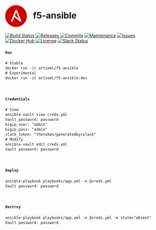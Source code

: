 # <img align="center" src="img/ansible.svg" width="70">&nbsp;&nbsp; f5-ansible
[![Build Status](https://img.shields.io/travis/ArtiomL/f5-ansible.svg)](https://travis-ci.org/ArtiomL/f5-ansible)
[![Releases](https://img.shields.io/github/release/ArtiomL/f5-ansible.svg)](https://github.com/ArtiomL/f5-ansible/releases)
[![Commits](https://img.shields.io/github/commits-since/ArtiomL/f5-ansible/v1.0.3.svg?label=commits%20since)](https://github.com/ArtiomL/f5-ansible/commits/master)
[![Maintenance](https://img.shields.io/maintenance/yes/2018.svg)](https://github.com/ArtiomL/f5-ansible/graphs/code-frequency)
[![Issues](https://img.shields.io/github/issues/ArtiomL/f5-ansible.svg)](https://github.com/ArtiomL/f5-ansible/issues)
[![Docker Hub](https://img.shields.io/docker/pulls/artioml/f5-ansible.svg)](https://hub.docker.com/r/artioml/f5-ansible/)
[![License](https://img.shields.io/badge/license-MIT-blue.svg)](/LICENSE)
[![Slack Status](https://f5cloudsolutions.herokuapp.com/badge.svg)](https://f5cloudsolutions.herokuapp.com)


#### `Run`
```shell
# Stable
docker run -it artioml/f5-ansible
# Experimental
docker run -it artioml/f5-ansible:dev
```

&nbsp;

#### `Credentials`
```shell
# View
ansible-vault view creds.yml
Vault password: password
bigip_user: "admin"
bigip_pass: "admin"
slack_token: "thetoken/generatedby/slack"
# Modify
ansible-vault edit creds.yml
Vault password: password
```

&nbsp;

#### `Deploy`
```shell
ansible-playbook playbooks/app.yml -e @creds.yml
Vault password: password
```

&nbsp;

#### `Destroy`
```shell
ansible-playbook playbooks/app.yml -e @creds.yml -e state="absent"
Vault password: password
```
